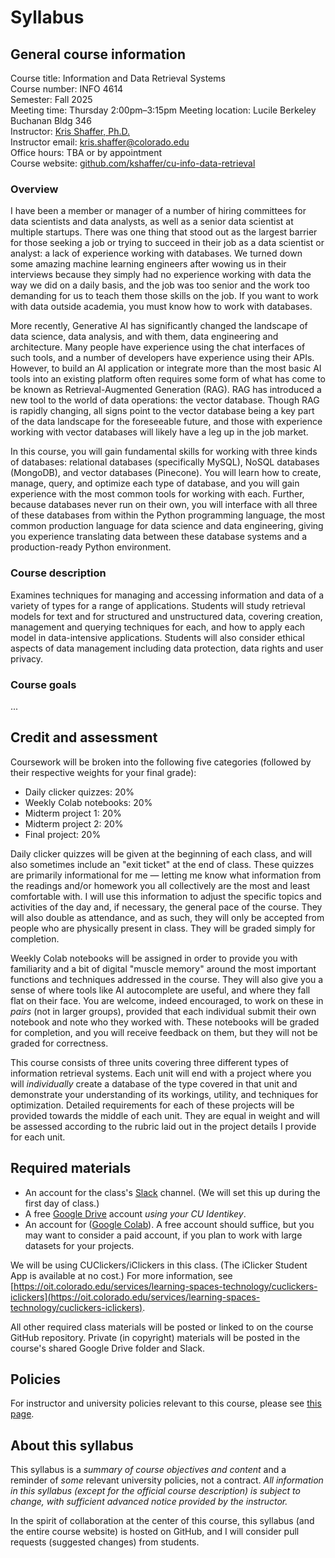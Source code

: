 # Syllabus

## General course information ##

Course title: Information and Data Retrieval Systems  
Course number: INFO 4614    
Semester: Fall 2025  
Meeting time: Thursday 2:00pm–3:15pm 
Meeting location: Lucile Berkeley Buchanan Bldg 346  
Instructor: [Kris Shaffer, Ph.D.](https://krisshafferphd.com)  
Instructor email: [kris.shaffer@colorado.edu](mailto:kris.shaffer@colorado.edu)  
Office hours: TBA or by appointment  
Course website: [github.com/kshaffer/cu-info-data-retrieval](https://github.com/kshaffer/cu-info-capstone/)  


### Overview ###

I have been a member or manager of a number of hiring committees for data scientists and data analysts, as well as a senior data scientist at multiple startups. There was one thing that stood out as the largest barrier for those seeking a job or trying to succeed in their job as a data scientist or analyst: a lack of experience working with databases. We turned down some amazing machine learning engineers after wowing us in their interviews because they simply had no experience working with data the way we did on a daily basis, and the job was too senior and the work too demanding for us to teach them those skills on the job. If you want to work with data outside academia, you must know how to work with databases.

More recently, Generative AI has significantly changed the landscape of data science, data analysis, and with them, data engineering and architecture. Many people have experience using the chat interfaces of such tools, and a number of developers have experience using their APIs. However, to build an AI application or integrate more than the most basic AI tools into an existing platform often requires some form of what has come to be known as Retrieval-Augmented Generation (RAG). RAG has introduced a new tool to the world of data operations: the vector database. Though RAG is rapidly changing, all signs point to the vector database being a key part of the data landscape for the foreseeable future, and those with experience working with vector databases will likely have a leg up in the job market.

In this course, you will gain fundamental skills for working with three kinds of databases: relational databases (specifically MySQL), NoSQL databases (MongoDB), and vector databases (Pinecone). You will learn how to create, manage, query, and optimize each type of database, and you will gain experience with the most common tools for working with each. Further, because databases never run on their own, you will interface with all three of these databases from within the Python programming language, the most common production language for data science and data engineering, giving you experience translating data between these database systems and a production-ready Python environment.

### Course description ###

Examines techniques for managing and accessing information and data of a variety of types for a range of applications. Students will study retrieval models for text and for structured and unstructured data, covering creation, management and querying techniques for each, and how to apply each model in data-intensive applications. Students will also consider ethical aspects of data management including data protection, data rights and user privacy.

### Course goals ###

...


## Credit and assessment ##

Coursework will be broken into the following five categories (followed by their respective weights for your final grade):

- Daily clicker quizzes: 20%  
- Weekly Colab notebooks: 20%  
- Midterm project 1: 20%  
- Midterm project 2: 20%  
- Final project: 20%  

Daily clicker quizzes will be given at the beginning of each class, and will also sometimes include an "exit ticket" at the end of class. These quizzes are primarily informational for me — letting me know what information from the readings and/or homework you all collectively are the most and least comfortable with. I will use this information to adjust the specific topics and activities of the day and, if necessary, the general pace of the course. They will also double as attendance, and as such, they will only be accepted from people who are physically present in class. They will be graded simply for completion. 

Weekly Colab notebooks will be assigned in order to provide you with familiarity and a bit of digital "muscle memory" around the most important functions and techniques addressed in the course. They will also give you a sense of where tools like AI autocomplete are useful, and where they fall flat on their face. You are welcome, indeed encouraged, to work on these in *pairs* (not in larger groups), provided that each individual submit their own notebook and note who they worked with. These notebooks will be graded for completion, and you will receive feedback on them, but they will not be graded for correctness. 

This course consists of three units covering three different types of information retrieval systems. Each unit will end with a project where you will *individually* create a database of the type covered in that unit and demonstrate your understanding of its workings, utility, and techniques for optimization. Detailed requirements for each of these projects will be provided towards the middle of each unit. They are equal in weight and will be assessed according to the rubric laid out in the project details I provide for each unit.

## Required materials ##

- An account for the class's [Slack](https://slack.com/) channel. (We will set this up during the first day of class.)
- A free [Google Drive](http://drive.google.com) account *using your CU Identikey*.  
- An account for ([Google Colab](https://colab.research.google.com/)). A free account should suffice, but you may want to consider a paid account, if you plan to work with large datasets for your projects.

We will be using CUClickers/iClickers in this class. (The iClicker Student App is available at no cost.) For more information, see
[https://oit.colorado.edu/services/learning-spaces-technology/cuclickers-iclickers](https://oit.colorado.edu/services/learning-spaces-technology/cuclickers-iclickers).

All other required class materials will be posted or linked to on the course GitHub repository. Private (in copyright) materials will be posted in the course's shared Google Drive folder and Slack.

## Policies ##

For instructor and university policies relevant to this course, please see [this page](policies.md).

## About this syllabus ##

This syllabus is a *summary of course objectives and content* and a reminder of *some* relevant university policies, not a contract. *All information in this syllabus (except for the official *course description*) is subject to change, with sufficient advanced notice provided by the instructor.*

In the spirit of collaboration at the center of this course, this syllabus (and the entire course website) is hosted on GitHub, and I will consider pull requests (suggested changes) from students.

